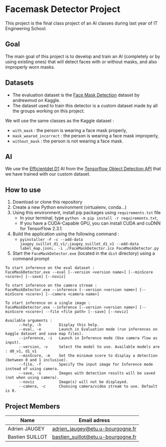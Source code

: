 # Facemask Detector Project
This project is the final class project of an AI classes during last year of IT Engineering School.

## Goal
The main goal of this project is to develop and train an AI (completely or by using existing ones) that will detect faces with or without masks, and also improperly worn masks.

## Datasets
 * The evaluation dataset is the [Face Mask Detection](https://www.kaggle.com/andrewmvd/face-mask-detection) dataset by andrewmvd on Kaggle.
 * The dataset used to train this detector is a custom dataset made by all the groups working on this project.

We will use the same classes as the Kaggle dataset :
 * ```with_mask``` : the person is wearing a face mask properly,
 * ```mask_weared_incorrect``` : the person is wearing a face mask improperly,
 * ```without_mask``` : the person is not wearing a face mask.

 ## AI
 We use the [Efficientdet D1](http://download.tensorflow.org/models/object_detection/tf2/20200711/efficientdet_d1_coco17_tpu-32.tar.gz) AI from the [Tensorflow Object Detection API](https://github.com/tensorflow/models/tree/master/research/object_detection) that we have trained with our custom dataset.

 ## How to use
  1. Download or clone this repository
  2. Create a new Python environment (virtualenv, conda...)
  3. Using this environment, install pip packages using ```requirements.txt``` file
     * In your terminal, type ```python -m pip install -r requirements.txt```,
     * If you have a CUDA-Capable GPU, you can install CUDA and cuDNN for TensorFlow 2.3.1.
  4. Build the application using the following command :
     * ```pyinstaller -F -c --add-data jaugey_suillot_d1_v1/;jaugey_suillot_d1_v1 --add-data label_map.json;. -i ./FaceMaskDetector.ico FaceMaskDetector.py```
  5. Start the ```FaceMaskDetector.exe``` (located in the ```dist``` directory) using a command prompt

  ```
To start inference on the eval dataset :
  FaceMaskDetector.exe --eval [--version <version name>] [--minScore <score>] [--save] [--noviz]

To start inference on the camera stream :
  FaceMaskDetector.exe --inference [--version <version name>] [--minScore <score>] [--camera <camera name>]

To start inference on a single image :
  FaceMaskDetector.exe --inference [--version <version name>] [--minScore <score>] --file <file path> [--save] [--noviz]

Available arguments :
        --help, -h        Display this help.
        --eval, -e        Launch in Evaluation mode (run inferences on kaggle dataset and save map files).
        --inference, -i   Launch in Inference mode (Use camera flow as input).
        --version, -v     Select the model to use. Available models are : d0_v1, d1_v1
        --minScore, -m    Set the minimum score to display a detection (between 0 and 1 inclusive).
        --file, -f        Specify the input image for Inference mode instead of using camera.
        --save, -s        Images with detection results will be saved (not when using camera).
        --noviz           Image(s) will not be displayed.
        --camera, -c      Choosing camera/video stream to use. Default is 0.
  ```

 ## Project Members
|Name | Email adress |
|----------------|-----------------------------------|
|Adrien JAUGEY | adrien_jaugey@etu.u-bourgogne.fr |
|Bastien SUILLOT | bastien_suillot@etu.u-bourgogne.fr|
